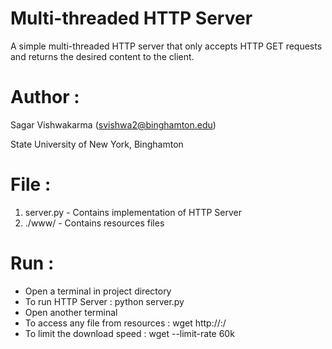 # Multi-threaded HTTP Server

A simple multi-threaded HTTP server that only accepts HTTP GET requests and returns the desired content to the client.


Author :
============
Sagar Vishwakarma (svishwa2@binghamton.edu)

State University of New York, Binghamton


File :
============

1)	server.py                  - Contains implementation of HTTP Server
2)	./www/                     - Contains resources files


Run :
============

- Open a terminal in project directory
- To run HTTP Server                        : python server.py
- Open another terminal
- To access any file from resources         : wget http://<ip address of server machine>:<port number>/<file name dot extention>
- To limit the download speed               : wget --limit-rate 60k <http link>
